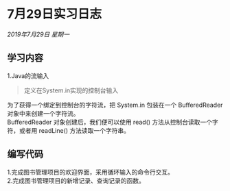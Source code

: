 # 7月29日实习日志  
*2019年7月29日 星期一*  
## 学习内容  
1.Java的流输入  
> 定义在System.in实现的控制台输入  

为了获得一个绑定到控制台的字符流，把 System.in 包装在一个 BufferedReader 对象中来创建一个字符流。  
BufferedReader 对象创建后，我们便可以使用 read() 方法从控制台读取一个字符，或者用 readLine() 方法读取一个字符串。  

## 编写代码  
1.完成图书管理项目的欢迎界面，采用循环输入的命令行交互。  
2.完成图书管理项目的新增记录、查询记录的函数。  